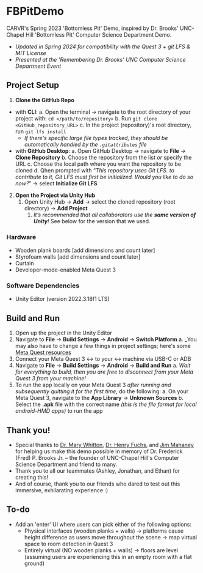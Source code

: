 # FBPitDemo
 CARVR's Spring 2023 'Bottomless Pit' Demo, inspired by Dr. Brooks' UNC-Chapel Hill 'Bottomless Pit' Computer Science Department Demo.
 - _Updated in Spring 2024 for compatibility with the Quest 3 + git LFS & MIT License_
 - _Presented at the 'Remembering Dr. Brooks' UNC Computer Science Department Event_

## Project Setup
1. **Clone the GitHub Repo**
 - with **CLI**:
  a. Open the terminal → navigate to the root directory of your project with: `cd </path/to/repository>`
  b. Run `git clone <GitHub_repository_URL>`
  c. In the project (repository)'s root directory, run `git lfs install`
   - _If there's specific large file types tracked, they should be automatically handled by the `.gitattributes` file_
 - with **GitHub Desktop**:
  a. Open GitHub Desktop → navigate to **File** → **Clone Repository**
  b. Choose the repository from the list *or* specify the URL
  c. Choose the local path where you want the repository to be cloned
  d. Qhen prompted with “_This repository uses Git LFS. to contribute to it, Git LFS must first be initialized. Would you like to do so now?_” → select **Initialize Git LFS**

2. **Open the Project via Unity Hub**
   1. Open Unity Hub → **Add** → select the cloned repository (root directory) → **Add Project**
      1. _It’s recommended that all collaborators use the **same version of Unity**!_ See below for the version that we used.

### Hardware
- Wooden plank boards [add dimensions and count later]
- Styrofoam walls [add dimensions and count later]
- Curtain
- Developer-mode-enabled Meta Quest 3

### Software Dependencies
- Unity Editor (version 2022.3.18f1 LTS)

## Build and Run
1. Open up the project in the Unity Editor
2. Navigate to **File** -> **Build Settings** -> **Android** -> **Switch Platform**
 a. _You may also have to change a few things in project settings; here's some [Meta Quest resources](https://developer.oculus.com/documentation/unity/unity-gs-overview/)
3. Connect your Meta Quest 3 <-> to your <-> machine via USB-C or ADB
4. Navigate to **File** -> **Build Settings** -> **Android** -> **Build and Run**
 a. _Wait for everything to build, then you are free to disconnect from your Meta Quest 3 from your machine!_
5. To run the app locally on  your Meta Quest 3 _after running and subsequently quitting it for the first time_, do the following:
 a. On your Meta Quest 3, navigate to the **App Library** -> **Unknown Sources**
 b. Select the **.apk** file with the correct name _(this is the file format for local android-HMD apps)_ to run the app


## Thank you!
- Special thanks to [Dr. Mary Whitton](https://cs.unc.edu/person/mary-c-whitton/), [Dr. Henry Fuchs](https://cs.unc.edu/person/henry-fuchs/), and [Jim Mahaney](https://cs.unc.edu/person/jim-mahaney/) for helping us make this demo possible in memory of Dr. Frederick (Fred) P. Brooks Jr. – the founder of UNC-Chapel Hill's Computer Science Department and friend to many.
- Thank you to all our teammates (Ashley, Jonathan, and Ethan) for creating this!
- And of course, thank you to our friends who dared to test out this immersive, exhilarating experience :)

## To-do
- Add an 'enter' UI where users can pick either of the following options:
  - Physical interfaces (wooden planks + walls) -> platforms cause height difference as users move throughout the scene -> map virtual space to room detection in Quest 3
  - Entirely virtual (NO wooden planks + walls) -> floors are level (assuming users are experiencing this in an empty room with a flat ground)
